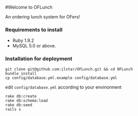#Welcome to OFLunch

An ordering lunch system for OFers!

### Requirements to install

* Ruby 1.9.2
* MySQL 5.0 or above.

### Installation for deployment

    git clone git@github.com:ilstar/OFLunch.git && cd OFLunch
    bundle install
    cp config/database.yml.example config/database.yml

edit `config/database.yml` according to your envinorment

    rake db:create
    rake db:schema:load
    rake db:seed
    rails s
